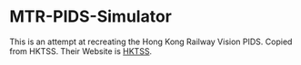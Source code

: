 # MTR-PIDS-Simulator
This is an attempt at recreating the Hong Kong Railway Vision PIDS.
Copied from HKTSS.
Their Website is [HKTSS](https://hktss.github.io/).
